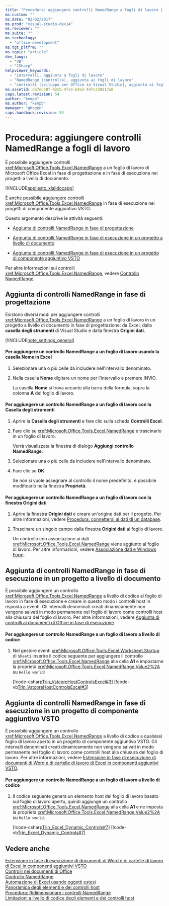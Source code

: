 ```yaml
---
title: "Procedura: aggiungere controlli NamedRange a fogli di lavoro | Microsoft Docs"
ms.custom: ""
ms.date: "02/02/2017"
ms.prod: "visual-studio-dev14"
ms.reviewer: ""
ms.suite: ""
ms.technology: 
  - "office-development"
ms.tgt_pltfrm: ""
ms.topic: "article"
dev_langs: 
  - "VB"
  - "CSharp"
helpviewer_keywords: 
  - "intervalli, aggiunta a fogli di lavoro"
  - "NamedRange (controllo), aggiunta ai fogli di lavoro"
  - "controlli [sviluppo per Office in Visual Studio], aggiunta ai fogli di lavoro"
ms.assetid: da7ec48f-92cb-4fa3-b3e2-447c238d17a8
caps.latest.revision: 54
author: "kempb"
ms.author: "kempb"
manager: "ghogen"
caps.handback.revision: 53
---
```

# Procedura: aggiungere controlli NamedRange a fogli di lavoro
  È possibile aggiungere controlli <xref:Microsoft.Office.Tools.Excel.NamedRange> a un foglio di lavoro di Microsoft Office Excel in fase di progettazione e in fase di esecuzione nei progetti a livello di documento.  
  
 [!INCLUDE[appliesto_xlalldocapp](../vsto/includes/appliesto-xlalldocapp-md.md)]  
  
 È anche possibile aggiungere controlli <xref:Microsoft.Office.Tools.Excel.NamedRange> in fase di esecuzione nei progetti di componente aggiuntivo VSTO.  
  
 Questo argomento descrive le attività seguenti:  
  
-   [Aggiunta di controlli NamedRange in fase di progettazione](#designtime)  
  
-   [Aggiunta di controlli NamedRange in fase di esecuzione in un progetto a livello di documento](#runtimedoclevel)  
  
-   [Aggiunta di controlli NamedRange in fase di esecuzione in un progetto di componente aggiuntivo VSTO](#runtimeaddin)  
  
 Per altre informazioni sui controlli <xref:Microsoft.Office.Tools.Excel.NamedRange>, vedere [Controllo NamedRange](../vsto/namedrange-control.md).  
  
##  <a name="designtime"></a> Aggiunta di controlli NamedRange in fase di progettazione  
 Esistono diversi modi per aggiungere controlli <xref:Microsoft.Office.Tools.Excel.NamedRange> a un foglio di lavoro in un progetto a livello di documento in fase di progettazione: da Excel, dalla **casella degli strumenti** di Visual Studio e dalla finestra **Origini dati**.  
  
 [!INCLUDE[note_settings_general](../sharepoint/includes/note-settings-general-md.md)]  
  
#### Per aggiungere un controllo NamedRange a un foglio di lavoro usando la casella Nome in Excel  
  
1.  Selezionare una o più celle da includere nell'intervallo denominato.  
  
2.  Nella casella **Nome** digitare un nome per l'intervallo e premere INVIO.  
  
     La casella **Nome** si trova accanto alla barra della formula, sopra la colonna **A** del foglio di lavoro.  
  
#### Per aggiungere un controllo NamedRange a un foglio di lavoro con la Casella degli strumenti  
  
1.  Aprire la **Casella degli strumenti** e fare clic sulla scheda **Controlli Excel**.  
  
2.  Fare clic su <xref:Microsoft.Office.Tools.Excel.NamedRange> e trascinarlo in un foglio di lavoro.  
  
     Verrà visualizzata la finestra di dialogo **Aggiungi controllo NamedRange**.  
  
3.  Selezionare una o più celle da includere nell'intervallo denominato.  
  
4.  Fare clic su **OK**.  
  
     Se non si vuole assegnare al controllo il nome predefinito, è possibile modificarlo nella finestra **Proprietà**.  
  
#### Per aggiungere un controllo NamedRange a un foglio di lavoro con la finestra Origini dati  
  
1.  Aprire la finestra **Origini dati** e creare un'origine dati per il progetto. Per altre informazioni, vedere [Procedura: connettersi ai dati di un database](~/data-tools/how-to-connect-to-data-in-a-database.md).  
  
2.  Trascinare un singolo campo dalla finestra **Origini dati** al foglio di lavoro.  
  
     Un controllo con associazione ai dati <xref:Microsoft.Office.Tools.Excel.NamedRange> viene aggiunto al foglio di lavoro. Per altre informazioni, vedere [Associazione dati e Windows Form](http://msdn.microsoft.com/library/419aac5e-819b-4aad-88b0-73a2f8c0bd27).  
  
##  <a name="runtimedoclevel"></a> Aggiunta di controlli NamedRange in fase di esecuzione in un progetto a livello di documento  
 È possibile aggiungere un controllo <xref:Microsoft.Office.Tools.Excel.NamedRange> a livello di codice al foglio di lavoro in fase di esecuzione e creare in questo modo i controlli host in risposta a eventi. Gli intervalli denominati creati dinamicamente non vengono salvati in modo permanente nel foglio di lavoro come controlli host alla chiusura del foglio di lavoro. Per altre informazioni, vedere [Aggiunta di controlli ai documenti di Office in fase di esecuzione](../vsto/adding-controls-to-office-documents-at-run-time.md).  
  
#### Per aggiungere un controllo NamedRange a un foglio di lavoro a livello di codice  
  
1.  Nel gestore eventi <xref:Microsoft.Office.Tools.Excel.Worksheet.Startup> di `Sheet1` inserire il codice seguente per aggiungere il controllo <xref:Microsoft.Office.Tools.Excel.NamedRange> alla cella **A1** e impostarne la proprietà <xref:Microsoft.Office.Tools.Excel.NamedRange.Value2%2A> su `Hello world!`  
  
     [!code-csharp[Trin_VstcoreHostControlsExcel#3](../snippets/csharp/VS_Snippets_OfficeSP/Trin_VstcoreHostControlsExcel/CS/Sheet1.cs#3)]
     [!code-vb[Trin_VstcoreHostControlsExcel#3](../snippets/visualbasic/VS_Snippets_OfficeSP/Trin_VstcoreHostControlsExcel/VB/Sheet1.vb#3)]  
  
##  <a name="runtimeaddin"></a> Aggiunta di controlli NamedRange in fase di esecuzione in un progetto di componente aggiuntivo VSTO  
 È possibile aggiungere un controllo <xref:Microsoft.Office.Tools.Excel.NamedRange> a livello di codice a qualsiasi foglio di lavoro aperto in un progetto di componente aggiuntivo VSTO. Gli intervalli denominati creati dinamicamente non vengono salvati in modo permanente nel foglio di lavoro come controlli host alla chiusura del foglio di lavoro. Per altre informazioni, vedere [Estensione in fase di esecuzione di documenti di Word e di cartelle di lavoro di Excel in componenti aggiuntivi VSTO](../vsto/extending-word-documents-and-excel-workbooks-in-vsto-add-ins-at-run-time.md).  
  
#### Per aggiungere un controllo NamedRange a un foglio di lavoro a livello di codice  
  
1.  Il codice seguente genera un elemento host del foglio di lavoro basato sul foglio di lavoro aperto, quindi aggiunge un controllo <xref:Microsoft.Office.Tools.Excel.NamedRange> alla cella **A1** e ne imposta la proprietà <xref:Microsoft.Office.Tools.Excel.NamedRange.Value2%2A> su `Hello world`.  
  
     [!code-csharp[Trin_Excel_Dynamic_Controls#7](../snippets/csharp/VS_Snippets_OfficeSP/Trin_Excel_Dynamic_Controls/CS/ThisAddIn.cs#7)]
     [!code-vb[Trin_Excel_Dynamic_Controls#7](../snippets/visualbasic/VS_Snippets_OfficeSP/Trin_Excel_Dynamic_Controls/VB/ThisAddIn.vb#7)]  
  
## Vedere anche  
 [Estensione in fase di esecuzione di documenti di Word e di cartelle di lavoro di Excel in componenti aggiuntivi VSTO](../vsto/extending-word-documents-and-excel-workbooks-in-vsto-add-ins-at-run-time.md)   
 [Controlli nei documenti di Office](../vsto/controls-on-office-documents.md)   
 [Controllo NamedRange](../vsto/namedrange-control.md)   
 [Automazione di Excel usando oggetti estesi](../vsto/automating-excel-by-using-extended-objects.md)   
 [Panoramica degli elementi e dei controlli host](../vsto/host-items-and-host-controls-overview.md)   
 [Procedura: Ridimensionare i controlli NamedRange](../vsto/how-to-resize-namedrange-controls.md)   
 [Limitazioni a livello di codice degli elementi e dei controlli host](../vsto/programmatic-limitations-of-host-items-and-host-controls.md)  
  
  